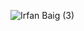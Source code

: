 ![Irfan Baig (3)](https://user-images.githubusercontent.com/4952659/87869039-4907e200-c9ad-11ea-9292-0d76d1771eae.jpg)


<!--
**irfanbaigse/irfanbaigse** is a ✨ _special_ ✨ repository because its `README.md` (this file) appears on your GitHub profile.

Here are some ideas to get you started:

- 🔭 I’m currently working on ...
- 🌱 I’m currently learning ...
- 👯 I’m looking to collaborate on ...
- 🤔 I’m looking for help with ...
- 💬 Ask me about ...
- 📫 How to reach me: ...
- 😄 Pronouns: ...
- ⚡ Fun fact: ...
-->
